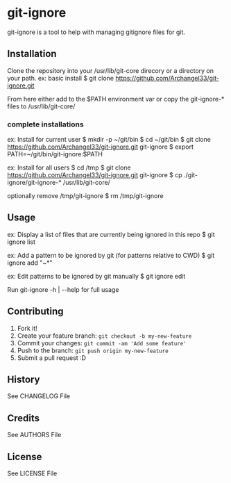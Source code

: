# git-ignore

git-ignore is a tool to help with managing gitignore files for git.

## Installation

Clone the repository into your /usr/lib/git-core direcory or a directory on your path.
ex: basic install
    $ git clone https://github.com/Archangel33/git-ignore.git <path to desired installation>

From here either add <path to desired installation> to the $PATH environment var or copy the git-ignore-* files to /usr/lib/git-core/

### complete installations
ex: Install for current user
    $ mkdir -p ~/git/bin
    $ cd ~/git/bin
    $ git clone https://github.com/Archangel33/git-ignore.git git-ignore
    $ export PATH=~/git/bin/git-ignore:$PATH

ex: Install for all users
    $ cd /tmp
    $ git clone https://github.com/Archangel33/git-ignore.git git-ignore
    $ cp ./git-ignore/git-ignore-* /usr/lib/git-core/

optionally remove /tmp/git-ignore
    $ rm /tmp/git-ignore

## Usage

ex: Display a list of files that are currently being ignored in this repo
    $ git ignore list

ex: Add a pattern to be ignored by git (for patterns relative to CWD)
    $ git ignore add "~*"

ex: Edit patterns to be ignored by git manually
    $ git ignore edit

Run git-ignore -h | --help for full usage

## Contributing

1. Fork it!
2. Create your feature branch: `git checkout -b my-new-feature`
3. Commit your changes: `git commit -am 'Add some feature'`
4. Push to the branch: `git push origin my-new-feature`
5. Submit a pull request :D

## History

See CHANGELOG File

## Credits

See AUTHORS File

## License

See LICENSE File
